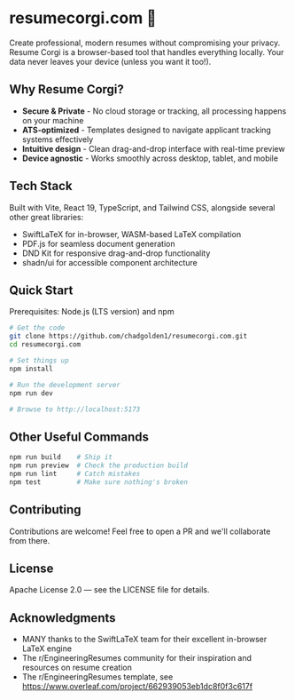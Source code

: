 # resumecorgi.com 🐶
Create professional, modern resumes without compromising your privacy. Resume Corgi is a browser-based tool that handles everything locally. Your data never leaves your device (unless you want it too!).

## Why Resume Corgi?
- **Secure & Private** - No cloud storage or tracking, all processing happens on your machine
- **ATS-optimized** - Templates designed to navigate applicant tracking systems effectively
- **Intuitive design** - Clean drag-and-drop interface with real-time preview
- **Device agnostic** - Works smoothly across desktop, tablet, and mobile

## Tech Stack

Built with Vite, React 19, TypeScript, and Tailwind CSS, alongside several other great libraries:
- SwiftLaTeX for in-browser, WASM-based LaTeX compilation
- PDF.js for seamless document generation
- DND Kit for responsive drag-and-drop functionality
- shadn/ui for accessible component architecture

## Quick Start
Prerequisites: Node.js (LTS version) and npm

```bash
# Get the code
git clone https://github.com/chadgolden1/resumecorgi.com.git
cd resumecorgi.com

# Set things up
npm install

# Run the development server
npm run dev

# Browse to http://localhost:5173
```

## Other Useful Commands

```bash
npm run build    # Ship it
npm run preview  # Check the production build
npm run lint     # Catch mistakes
npm test         # Make sure nothing's broken
```

## Contributing
Contributions are welcome! Feel free to open a PR and we'll collaborate from there.

## License
Apache License 2.0 — see the LICENSE file for details.

## Acknowledgments
- MANY thanks to the SwiftLaTeX team for their excellent in-browser LaTeX engine
- The r/EngineeringResumes community for their inspiration and resources on resume creation
- The r/EngineeringResumes template, see https://www.overleaf.com/project/662939053eb1dc8f0f3c617f
